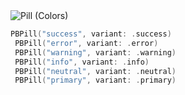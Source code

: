 <img alt="Pill (Colors)" src="https://github.com/powerhome/playbook/assets/92755007/79ac4260-633e-4429-8b1f-0a97b8178a86">

```swift
PBPill("success", variant: .success)
 PBPill("error", variant: .error)
 PBPill("warning", variant: .warning)
 PBPill("info", variant: .info)
 PBPill("neutral", variant: .neutral)
 PBPill("primary", variant: .primary)
```
